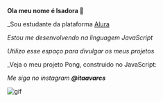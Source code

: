 **Ola meu nome é Isadora 💙**

_Sou estudante da plataforma [Alura](https:\\wwww.alura.com.br)

_Estou me desenvolvendo na linguagem JavaScript_

_Utilizo esse espaço para divulgar os meus projetos_

_Veja o meu projeto Pong, construido no JavaScript:

_Me siga no instagram **@itaavares**_

![gif](https://media.tenor.com/8aR2e6H7yQgAAAAM/asas.gif)


